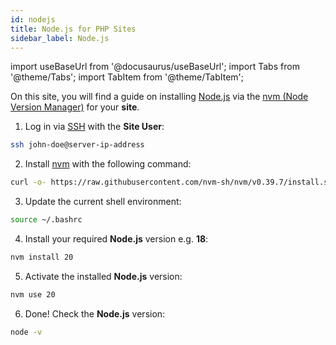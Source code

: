 ```yaml
---
id: nodejs
title: Node.js for PHP Sites
sidebar_label: Node.js
---
```


import useBaseUrl from '@docusaurus/useBaseUrl';
import Tabs from '@theme/Tabs';
import TabItem from '@theme/TabItem';

On this site, you will find a guide on installing [Node.js](https://nodejs.org/en/) via the [nvm (Node Version Manager)](https://github.com/nvm-sh/nvm) for your **site**.

1. Log in via [SSH](../../../frontend-area/ssh-ftp/#ssh-login) with the **Site User**:

```bash
ssh john-doe@server-ip-address
```

2. Install [nvm](https://github.com/nvm-sh/nvm) with the following command:

```bash
curl -o- https://raw.githubusercontent.com/nvm-sh/nvm/v0.39.7/install.sh | bash
```

3. Update the current shell environment:

```bash
source ~/.bashrc
```

4. Install your required **Node.js** version e.g. **18**:

```bash
nvm install 20
```

5. Activate the installed **Node.js** version:

```bash
nvm use 20
```

6. Done! Check the **Node.js** version:

```bash
node -v
```
